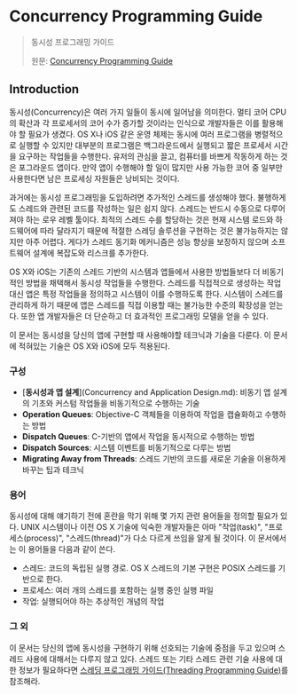 # Concurrency Programming Guide

> 동시성 프로그래밍 가이드
>
> 원문: [Concurrency Programming Guide](https://developer.apple.com/library/archive/documentation/General/Conceptual/ConcurrencyProgrammingGuide/Introduction/Introduction.html)

## Introduction

동시성(Concurrency)은 여러 가지 일들이 동시에 일어남을 의미한다. 멀티 코어 CPU의 확산과 각 프로세서의 코어 수가 증가할 것이라는 인식으로 개발자들은 이를 활용해야 할 필요가 생겼다. OS X나 iOS 같은 운영 체제는 동시에 여러 프로그램을 병렬적으로 실행할 수 있지만 대부분의 프로그램은 백그라운드에서 실행되고 짧은 프로세서 시간을 요구하는 작업들을 수행한다. 유저의 관심을 끌고, 컴퓨터를 바쁘게 작동하게 하는 것은 포그라운드 앱이다. 만약 앱이 수행해야 할 일이 많지만 사용 가능한 코어 중 일부만 사용한다면 남은 프로세싱 자원들은 낭비되는 것이다.

과거에는 동시성 프로그래밍을 도입하려면 추가적인 스레드를 생성해야 했다. 불행하게도 스레드와 관련된 코드를 작성하는 일은 쉽지 않다. 스레드는 반드시 수동으로 다루어져야 하는 로우 레벨 툴이다. 최적의 스레드 수를 할당하는 것은 현재 시스템 로드와 하드웨어에 따라 달라지기 때문에 적절한 스레딩 솔루션을 구현하는 것은 불가능하지는 않지만 아주 어렵다. 게다가 스레드 동기화 메커니즘은 성능 향상을 보장하지 않으며 소프트웨어 설계에 복잡도와 리스크를 추가한다.

OS X와 iOS는 기존의 스레드 기반의 시스템과 앱들에서 사용한 방법들보다 더 비동기적인 방법을 채택해서 동시성 작업들을 수행한다. 스레드를 직접적으로 생성하는 작업 대신 앱은 특정 작업들을 정의하고 시스템이 이를 수행하도록 한다. 시스템이 스레드를 관리하게 하기 때문에 앱은 스레드를 직접 이용할 때는 불가능한 수준의 확장성을 얻는다. 또한 앱 개발자들은 더 단순하고 더 효과적인 프로그래밍 모델을 얻을 수 있다.

이 문서는 동시성을 당신의 앱에 구현할 때 사용해야할 테크닉과 기술을 다룬다. 이 문서에 적혀있는 기술은 OS X와 iOS에 모두 적용된다.



### 구성

* [**동시성과 앱 설계**](Concurrency and Application Design.md): 비동기 앱 설계의 기초와 커스텀 작업들을 비동기적으로 수행하는 기술
* **Operation Queues**: Objective-C 객체들을 이용하여 작업을 캡슐화하고 수행하는 방법
* **Dispatch Queues**: C-기반의 앱에서 작업을 동시적으로 수행하는 방법
* **Dispatch Sources**: 시스템 이벤트를 비동기적으로 다루는 방법
* **Migrating Away from Threads**: 스레드 기반의 코드를 새로운 기술을 이용하게 바꾸는 팁과 테크닉 



### 용어

동시성에 대해 얘기하기 전에 혼란을 막기 위해 몇 가지 관련 용어들을 정의할 필요가 있다. UNIX 시스템이나 이전 OS X 기술에 익숙한 개발자들은 아마 "작업(task)", "프로세스(process)", "스레드(thread)"가 다소 다르게 쓰임을 알게 될 것이다. 이 문서에서는 이 용어들을 다음과 같이 쓴다.

* 스레드: 코드의 독립된 실행 경로. OS X 스레드의 기본 구현은 POSIX 스레드를 기반으로 한다.
* 프로세스: 여러 개의 스레드를 포함하는 실행 중인 실행 파일
* 작업: 실행되어야 하는 추상적인 개념의 작업



### 그 외

이 문서는 당신의 앱에 동시성을 구현하기 위해 선호되는 기술에 중점을 두고 있으며 스레드 사용에 대해서는 다루지 않고 있다. 스레드 또는 기타 스레드 관련 기술 사용에 대한 정보가 필요하다면 [스레딩 프로그래밍 가이드(Threading Programming Guide)](https://developer.apple.com/library/archive/documentation/Cocoa/Conceptual/Multithreading/Introduction/Introduction.html#//apple_ref/doc/uid/10000057i)를 참조해라.

